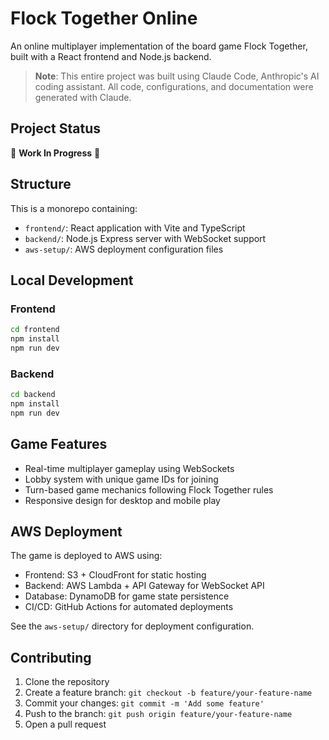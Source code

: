 # Flock Together Online

An online multiplayer implementation of the board game Flock Together, built with a React frontend and Node.js backend.

> **Note**: This entire project was built using Claude Code, Anthropic's AI coding assistant. All code, configurations, and documentation were generated with Claude.

## Project Status

🚧 **Work In Progress** 🚧

## Structure

This is a monorepo containing:
- `frontend/`: React application with Vite and TypeScript
- `backend/`: Node.js Express server with WebSocket support
- `aws-setup/`: AWS deployment configuration files

## Local Development

### Frontend

```bash
cd frontend
npm install
npm run dev
```

### Backend

```bash
cd backend
npm install
npm run dev
```

## Game Features

- Real-time multiplayer gameplay using WebSockets
- Lobby system with unique game IDs for joining
- Turn-based game mechanics following Flock Together rules
- Responsive design for desktop and mobile play

## AWS Deployment

The game is deployed to AWS using:
- Frontend: S3 + CloudFront for static hosting
- Backend: AWS Lambda + API Gateway for WebSocket API
- Database: DynamoDB for game state persistence
- CI/CD: GitHub Actions for automated deployments

See the `aws-setup/` directory for deployment configuration.

## Contributing

1. Clone the repository
2. Create a feature branch: `git checkout -b feature/your-feature-name`
3. Commit your changes: `git commit -m 'Add some feature'`
4. Push to the branch: `git push origin feature/your-feature-name`
5. Open a pull request